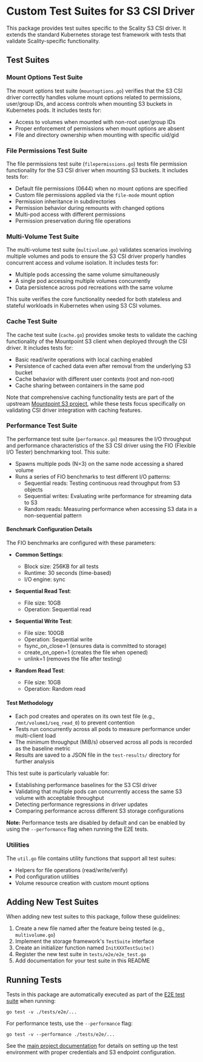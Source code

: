 # Custom Test Suites for S3 CSI Driver

This package provides test suites specific to the Scality S3 CSI driver. It extends the standard Kubernetes storage test framework with tests that validate Scality-specific functionality.

## Test Suites

### Mount Options Test Suite

The mount options test suite (`mountoptions.go`) verifies that the S3 CSI driver correctly handles volume mount options related to permissions, user/group IDs, and access controls when mounting S3 buckets in Kubernetes pods. It includes tests for:

- Access to volumes when mounted with non-root user/group IDs
- Proper enforcement of permissions when mount options are absent
- File and directory ownership when mounting with specific uid/gid

### File Permissions Test Suite

The file permissions test suite (`filepermissions.go`) tests file permission functionality for the S3 CSI driver when mounting S3 buckets. It includes tests for:

- Default file permissions (0644) when no mount options are specified
- Custom file permissions applied via the `file-mode` mount option
- Permission inheritance in subdirectories
- Permission behavior during remounts with changed options
- Multi-pod access with different permissions
- Permission preservation during file operations

### Multi-Volume Test Suite

The multi-volume test suite (`multivolume.go`) validates scenarios involving multiple volumes and pods to ensure the S3 CSI driver properly handles concurrent access and volume isolation. It includes tests for:

- Multiple pods accessing the same volume simultaneously
- A single pod accessing multiple volumes concurrently
- Data persistence across pod recreations with the same volume

This suite verifies the core functionality needed for both stateless and stateful workloads in Kubernetes when using S3 CSI volumes.

### Cache Test Suite

The cache test suite (`cache.go`) provides smoke tests to validate the caching functionality of the Mountpoint S3 client when deployed through the CSI driver. It includes tests for:

- Basic read/write operations with local caching enabled
- Persistence of cached data even after removal from the underlying S3 bucket
- Cache behavior with different user contexts (root and non-root)
- Cache sharing between containers in the same pod

Note that comprehensive caching functionality tests are part of the upstream [Mountpoint S3 project](https://github.com/awslabs/mountpoint-s3), while these tests focus specifically on validating CSI driver integration with caching features.

### Performance Test Suite

The performance test suite (`performance.go`) measures the I/O throughput and performance characteristics of the S3 CSI driver using the FIO (Flexible I/O Tester) benchmarking tool. This suite:

- Spawns multiple pods (N=3) on the same node accessing a shared volume
- Runs a series of FIO benchmarks to test different I/O patterns:
  - Sequential reads: Testing continuous read throughput from S3 objects
  - Sequential writes: Evaluating write performance for streaming data to S3
  - Random reads: Measuring performance when accessing S3 data in a non-sequential pattern

#### Benchmark Configuration Details

The FIO benchmarks are configured with these parameters:

- **Common Settings**:
  - Block size: 256KB for all tests
  - Runtime: 30 seconds (time-based)
  - I/O engine: sync

- **Sequential Read Test**:
  - File size: 10GB
  - Operation: Sequential read

- **Sequential Write Test**:
  - File size: 100GB
  - Operation: Sequential write 
  - fsync_on_close=1 (ensures data is committed to storage)
  - create_on_open=1 (creates the file when opened)
  - unlink=1 (removes the file after testing)

- **Random Read Test**:
  - File size: 10GB
  - Operation: Random read

#### Test Methodology

- Each pod creates and operates on its own test file (e.g., `/mnt/volume1/seq_read_0`) to prevent contention
- Tests run concurrently across all pods to measure performance under multi-client load
- The minimum throughput (MiB/s) observed across all pods is recorded as the baseline metric
- Results are saved to a JSON file in the `test-results/` directory for further analysis

This test suite is particularly valuable for:
- Establishing performance baselines for the S3 CSI driver
- Validating that multiple pods can concurrently access the same S3 volume with acceptable throughput
- Detecting performance regressions in driver updates
- Comparing performance across different S3 storage configurations

**Note:** Performance tests are disabled by default and can be enabled by using the `--performance` flag when running the E2E tests.

### Utilities

The `util.go` file contains utility functions that support all test suites:

- Helpers for file operations (read/write/verify)
- Pod configuration utilities
- Volume resource creation with custom mount options

## Adding New Test Suites

When adding new test suites to this package, follow these guidelines:

1. Create a new file named after the feature being tested (e.g., `multivolume.go`)
2. Implement the storage framework's `TestSuite` interface
3. Create an initializer function named `InitXXXTestSuite()`
4. Register the new test suite in `tests/e2e/e2e_test.go`
5. Add documentation for your test suite in this README

## Running Tests

Tests in this package are automatically executed as part of the [E2E test suite](../e2e_test.go) when running:

```
go test -v ./tests/e2e/...
```

For performance tests, use the `--performance` flag:

```
go test -v --performance ./tests/e2e/...
```

See the [main project documentation](../README.md) for details on setting up the test environment with proper credentials and S3 endpoint configuration.
